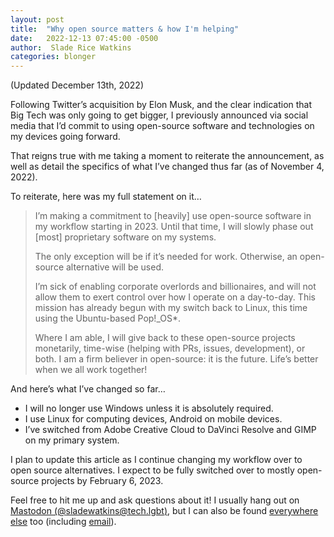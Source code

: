 ```yaml
---
layout: post
title:  "Why open source matters & how I'm helping"
date:   2022-12-13 07:45:00 -0500
author:  Slade Rice Watkins
categories: blonger
---
```


(Updated December 13th, 2022)

Following Twitter’s acquisition by Elon Musk, and the clear indication that Big Tech was only going to get bigger, I previously announced via social media that I’d commit to using open-source software and technologies on my devices going forward.

That reigns true with me taking a moment to reiterate the announcement, as well as detail the specifics of what I’ve changed thus far (as of November 4, 2022).

To reiterate, here was my full statement on it…

> I’m making a commitment to [heavily] use open-source software in my workflow starting in 2023. Until that time, I will slowly phase out [most] proprietary software on my systems.
>
> The only exception will be if it’s needed for work. Otherwise, an open-source alternative will be used.
>
> I’m sick of enabling corporate overlords and billionaires, and will not allow them to exert control over how I operate on a day-to-day. This mission has already begun with my switch back to Linux, this time using the Ubuntu-based Pop!_OS*.
> 
> Where I am able, I will give back to these open-source projects monetarily, time-wise (helping with PRs, issues, development), or both. I am a firm believer in open-source: it is the future. Life’s better when we all work together!

And here’s what I’ve changed so far…

- I will no longer use Windows unless it is absolutely required.
- I use Linux for computing devices, Android on mobile devices.
- I’ve switched from Adobe Creative Cloud to DaVinci Resolve and GIMP on my primary system.

I plan to update this article as I continue changing my workflow over to open source alternatives. I expect to be fully switched over to mostly open-source projects by February 6, 2023.

Feel free to hit me up and ask questions about it! I usually hang out on [Mastodon (@sladewatkins@tech.lgbt)](https://tech.lgbt/@sladewatkins), but I can also be found [everywhere else](https://meta.slade.link) too (including [email](/contact/)).